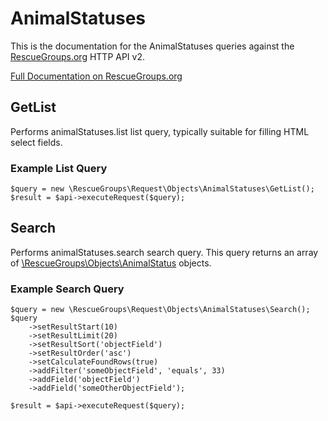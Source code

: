 # AnimalStatuses

This is the documentation for the AnimalStatuses queries against the [RescueGroups.org](https://www.rescuegroups.org/) HTTP API v2.

[Full Documentation on RescueGroups.org](https://userguide.rescuegroups.org/display/APIDG/Object+definitions#Objectdefinitions-animalStatuses)

## GetList


Performs animalStatuses.list list query, typically suitable for filling HTML select fields.

### Example List Query

    $query = new \RescueGroups\Request\Objects\AnimalStatuses\GetList();
    $result = $api->executeRequest($query);





## Search

Performs animalStatuses.search search query. This query returns an array of [\RescueGroups\Objects\AnimalStatus](../../src/Objects/AnimalStatus.php) objects.

### Example Search Query

    $query = new \RescueGroups\Request\Objects\AnimalStatuses\Search();
    $query
        ->setResultStart(10)
        ->setResultLimit(20)
        ->setResultSort('objectField')
        ->setResultOrder('asc')
        ->setCalculateFoundRows(true)
        ->addFilter('someObjectField', 'equals', 33)
        ->addField('objectField')
        ->addField('someOtherObjectField');

    $result = $api->executeRequest($query);






